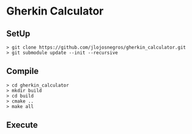 # Gherkin Calculator

## SetUp

```
> git clone https://github.com/jlojosnegros/gherkin_calculator.git
> git submodule update --init --recursive
```

## Compile

```
> cd gherkin_calculator
> mkdir build
> cd build
> cmake ..
> make all

```

## Execute
